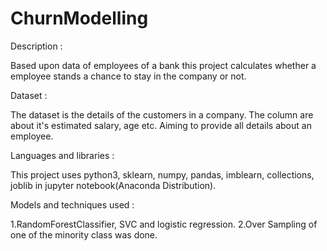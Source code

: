 # ChurnModelling

Description :

Based upon data of employees of a bank this project calculates whether a employee stands a chance to stay in the company or not.

Dataset :

The dataset is the details of the customers in a company. The column are about it's estimated salary, age etc. Aiming to provide all details about an employee.

Languages and libraries :

This project uses python3, sklearn, numpy, pandas, imblearn, collections, joblib in jupyter notebook(Anaconda Distribution).

Models and techniques used :
 
 1.RandomForestClassifier, SVC and logistic regression.
 2.Over Sampling of one of the minority class was done.
